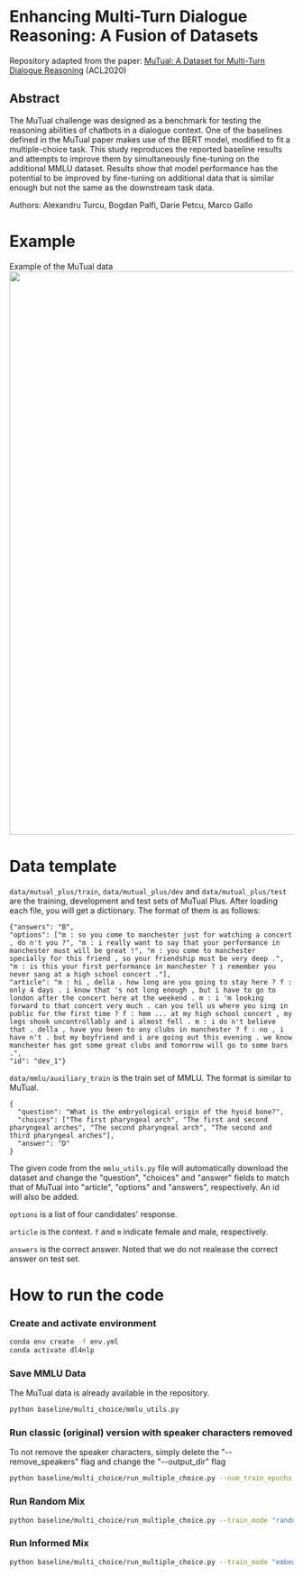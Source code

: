 # Enhancing Multi-Turn Dialogue Reasoning: A Fusion of Datasets

Repository adapted from the paper: [MuTual: A Dataset for Multi-Turn Dialogue Reasoning](https://www.aclweb.org/anthology/2020.acl-main.130/) (ACL2020)

## Abstract
The MuTual challenge was designed as a benchmark for testing the reasoning abilities of chatbots in a dialogue context. One of the baselines defined in the MuTual paper makes use of the BERT model, modified to fit a multiple-choice task. This study reproduces the reported baseline results and attempts to improve them by simultaneously fine-tuning on the additional MMLU dataset. Results show that model performance has the potential to be improved by fine-tuning on additional data that is similar enough but not the same as the downstream task data.

Authors: Alexandru Turcu, Bogdan Palfi, Darie Petcu, Marco Gallo




# Example
Example of the MuTual data
<img src="./readme/construct.png" width="1000" >


# Data template
```data/mutual_plus/train```, ```data/mutual_plus/dev``` and ```data/mutual_plus/test``` are the training, development and test sets of MuTual Plus. After loading each file, you will get a dictionary. The format of them is as follows:

```
{"answers": "B",
"options": ["m : so you come to manchester just for watching a concert , do n't you ?", "m : i really want to say that your performance in manchester must will be great !", "m : you come to manchester specially for this friend , so your friendship must be very deep .", "m : is this your first performance in manchester ? i remember you never sang at a high school concert ."],
"article": "m : hi , della . how long are you going to stay here ? f : only 4 days . i know that 's not long enough , but i have to go to london after the concert here at the weekend . m : i 'm looking forward to that concert very much . can you tell us where you sing in public for the first time ? f : hmm ... at my high school concert , my legs shook uncontrollably and i almost fell . m : i do n't believe that . della , have you been to any clubs in manchester ? f : no , i have n't . but my boyfriend and i are going out this evening . we know manchester has got some great clubs and tomorrow will go to some bars .",
"id": "dev_1"}
```

```data/mmlu/auxiliary_train``` is the train set of MMLU. The format is similar to MuTual. 
```
{
  "question": "What is the embryological origin of the hyoid bone?",
  "choices": ["The first pharyngeal arch", "The first and second pharyngeal arches", "The second pharyngeal arch", "The second and third pharyngeal arches"],
  "answer": "D"
}
```
The given code from the ```mmlu_utils.py``` file will automatically download the dataset and change the "question", "choices" and "answer" fields to match that of MuTual into "article", "options" and "answers", respectively. An id will also be added.

``` options ``` is a list of four candidates' response.

``` article ```  is the context. ```f``` and ```m``` indicate female and male, respectively.

```answers``` is the correct answer. Noted that we do not realease the correct answer on test set.

# How to run the code

### Create and activate environment
```sh
conda env create -f env.yml
conda activate dl4nlp
```

### Save MMLU Data
The MuTual data is already available in the repository. 
```sh
python baseline/multi_choice/mmlu_utils.py
```

### Run classic (original) version with speaker characters removed
To not remove the speaker characters, simply delete the "--remove_speakers" flag and change the "--output_dir" flag
```sh
python baseline/multi_choice/run_multiple_choice.py --num_train_epochs 10 --data_dir "data/mutual_plus" --model_type "bert" --model_name_or_path "bert-base-uncased" --task_name "mutual" --output_dir "output/bert/classic/no-speakers" --do_train --evaluate_during_training --do_lower_case --overwrite_output_dir --overwrite_cache --remove_speakers
```

### Run Random Mix
```sh
python baseline/multi_choice/run_multiple_choice.py --train_mode "random_mix" --percentage 0.4 --data_dir "data/mutual_plus" --model_type "bert" --model_name_or_path "bert-base-uncased" --task_name "mutual" --output_dir "output/bert/random_mix" --do_train --evaluate_during_training --do_lower_case --overwrite_output_dir --overwrite_cache --remove_speakers
```

### Run Informed Mix
```sh
python baseline/multi_choice/run_multiple_choice.py --train_mode "embeddings_mix" --percentage 0.4 --data_dir "data/mutual_plus" --model_type "bert" --model_name_or_path "bert-base-uncased" --task_name "mutual" --output_dir "output/bert/inf_mix" --do_train --evaluate_during_training --do_lower_case --overwrite_output_dir --overwrite_cache --remove_speakers
```

